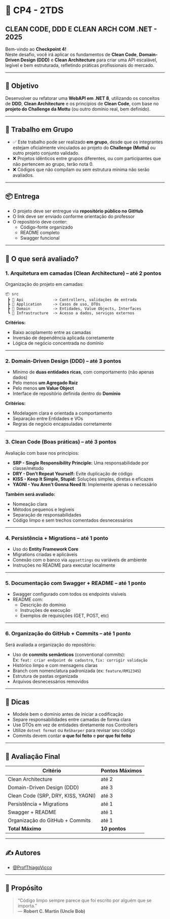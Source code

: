 # 🚀 CP4 - 2TDS
## CLEAN CODE, DDD E CLEAN ARCH COM .NET - 2025

Bem-vindo ao **Checkpoint 4!**  
Neste desafio, você irá aplicar os fundamentos de **Clean Code**, **Domain-Driven Design (DDD)** e **Clean Architecture** para criar uma API escalável, legível e bem estruturada, refletindo práticas profissionais do mercado.

---

## 🎯 Objetivo

Desenvolver ou refatorar uma **WebAPI em .NET 8**, utilizando os conceitos de **DDD**, **Clean Architecture** e os princípios de **Clean Code**, com base no **projeto do Challenge da Mottu** (ou outro domínio real, bem definido).

---

## 👥 Trabalho em Grupo

- ✅ Este trabalho pode ser realizado **em grupo**, desde que os integrantes estejam oficialmente vinculados ao projeto do **Challenge (Mottu)** ou outro projeto conjunto validado.
- ❌ Projetos idênticos entre grupos diferentes, ou com participantes que não pertencem ao grupo, terão nota 0.
- ❌ Códigos que não compilam ou sem estrutura mínima não serão avaliados.

---

## 📦 Entrega

- O projeto deve ser entregue via **repositório público no GitHub**
- O link deve ser enviado conforme orientação do professor
- O repositório deve conter:
  - Código-fonte organizado
  - README completo
  - Swagger funcional

---

## 📐 O que será avaliado?

### 1. Arquitetura em camadas (Clean Architecture) – até **2 pontos**

Organização do projeto em camadas:

```plaintext
📦 src
 ┣ 📂 Api             -> Controllers, validações de entrada
 ┣ 📂 Application     -> Casos de uso, DTOs
 ┣ 📂 Domain          -> Entidades, Value Objects, Interfaces
 ┗ 📂 Infrastructure  -> Acesso a dados, serviços externos
```


**Critérios:**
- Baixo acoplamento entre as camadas
- Inversão de dependência aplicada corretamente
- Lógica de negócio concentrada no domínio

---

### 2. Domain-Driven Design (DDD) – até **3 pontos**

- Mínimo de **duas entidades ricas**, com comportamento (não apenas dados)
- Pelo menos **um Agregado Raiz**
- Pelo menos **um Value Object**
- Interface de repositório definida dentro do **Domínio**

**Critérios:**
- Modelagem clara e orientada a comportamento
- Separação entre Entidades e VOs
- Regras de negócio encapsuladas corretamente

---

### 3. Clean Code (Boas práticas) – até **3 pontos**

Avaliação com base nos princípios:

- **SRP - Single Responsibility Principle:** Uma responsabilidade por classe/método  
- **DRY - Don’t Repeat Yourself:** Evite duplicação de código  
- **KISS - Keep It Simple, Stupid:** Soluções simples, diretas e eficazes  
- **YAGNI - You Aren’t Gonna Need It:** Implemente apenas o necessário

**Também será avaliado:**
- Nomeação clara
- Métodos pequenos e legíveis
- Separação de responsabilidades
- Código limpo e sem trechos comentados desnecessários

---

### 4. Persistência + Migrations – até **1 ponto**

- Uso do **Entity Framework Core**
- Migrations criadas e aplicáveis
- Conexão com o banco via `appsettings` ou variáveis de ambiente
- Instruções no README para executar localmente

---

### 5. Documentação com Swagger + README – até **1 ponto**

- Swagger configurado com todos os endpoints visíveis
- README com:
  - Descrição do domínio
  - Instruções de execução
  - Exemplos de requisições (GET, POST, etc)

---

### 6. Organização do GitHub + Commits – até **1 ponto**

Será avaliada a organização do repositório:

- Uso de **commits semânticos** (conventional commits):  
  Ex: `feat: criar endpoint de cadastro`, `fix: corrigir validação`
- Histórico limpo e com mensagens claras
- Branch com nomenclatura padronizada (ex: `feature/RM12345`)
- Estrutura de pastas organizada
- Arquivos desnecessários removidos

---

## 🧠 Dicas

- Modele bem o domínio antes de iniciar a codificação
- Separe responsabilidades entre camadas de forma clara
- Use DTOs em vez de entidades diretamente nos Controllers
- Utilize `dotnet format` ou `ReSharper` para revisar seu código
- Commits devem contar **o que foi feito** e **por que foi feito**

---

## 📝 Avaliação Final

| Critério                                  | Pontos Máximos |
|------------------------------------------|----------------|
| Clean Architecture                       | até 2          |
| Domain-Driven Design (DDD)               | até 3          |
| Clean Code (SRP, DRY, KISS, YAGNI)       | até 3          |
| Persistência + Migrations                | até 1          |
| Swagger + README                         | até 1          |
| Organização do GitHub + Commits          | até 1          |
| **Total Máximo**                         | **10 pontos**  |

---

## ✍️ Autores

- [@ProfThiagoVicco](https://github.com/ProfThiagoVicco)

---

## 🌟 Propósito

> “Código limpo sempre parece que foi escrito por alguém que se importa.”  
> — **Robert C. Martin (Uncle Bob)**
